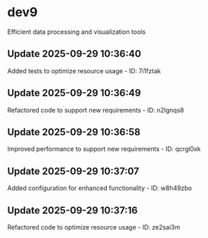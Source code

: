 # dev9
Efficient data processing and visualization tools

## Update 2025-09-29 10:36:40
Added tests to optimize resource usage - ID: 7i1fztak


## Update 2025-09-29 10:36:49
Refactored code to support new requirements - ID: n2lgnqs8


## Update 2025-09-29 10:36:58
Improved performance to support new requirements - ID: qcrgi0xk


## Update 2025-09-29 10:37:07
Added configuration for enhanced functionality - ID: w8h49zbo


## Update 2025-09-29 10:37:16
Refactored code to optimize resource usage - ID: ze2sai3m

